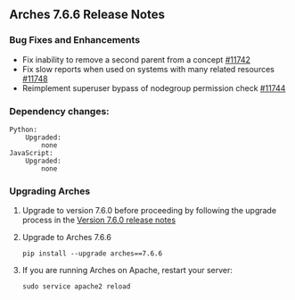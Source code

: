 ## Arches 7.6.6 Release Notes

### Bug Fixes and Enhancements

- Fix inability to remove a second parent from a concept [#11742](https://github.com/archesproject/arches/pull/11742)
- Fix slow reports when used on systems with many related resources [#11748](https://github.com/archesproject/arches/pull/11748)
- Reimplement superuser bypass of nodegroup permission check [#11744](https://github.com/archesproject/arches/pull/11744)


### Dependency changes:

```
Python:
    Upgraded:
        none
JavaScript:
    Upgraded:
        none
```

### Upgrading Arches

1. Upgrade to version 7.6.0 before proceeding by following the upgrade process in the [Version 7.6.0 release notes](https://github.com/archesproject/arches/blob/dev/7.6.x/releases/7.6.0.md)

2. Upgrade to Arches 7.6.6

    ```
    pip install --upgrade arches==7.6.6
    ```

3. If you are running Arches on Apache, restart your server:
    ```
    sudo service apache2 reload
    ```

